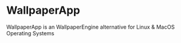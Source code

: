 # WallpaperApp
WallpaperApp is an WallpaperEngine alternative for Linux &amp; MacOS Operating Systems
